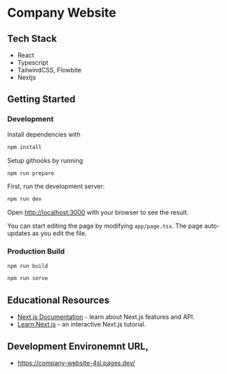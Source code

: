 # Company Website

## Tech Stack

- React
- Typescript
- TailwindCSS, Flowbite
- Nextjs

## Getting Started

### Development

Install dependencies with

```bash
npm install
```

Setup githooks by running

```bash
npm run prepare

```

First, run the development server:

```bash
npm run dev
```

Open [http://localhost:3000](http://localhost:3000) with your browser to see the result.

You can start editing the page by modifying `app/page.tsx`. The page auto-updates as you edit the file.

### Production Build

```bash
npm run build

npm run serve
```

## Educational Resources

- [Next.js Documentation](https://nextjs.org/docs) - learn about Next.js features and API.
- [Learn Next.js](https://nextjs.org/learn) - an interactive Next.js tutorial.

## Development Environemnt URL,

- https://company-website-4sl.pages.dev/
